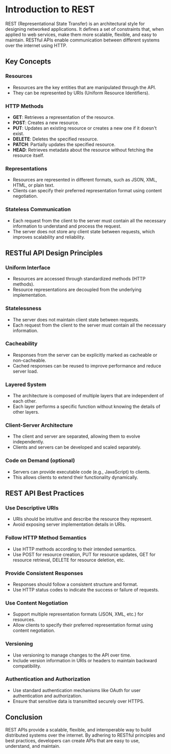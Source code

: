 # Introduction to REST

REST (Representational State Transfer) is an architectural style for designing networked applications. It defines a set of constraints that, when applied to web services, make them more scalable, flexible, and easy to maintain. RESTful APIs enable communication between different systems over the internet using HTTP.

## Key Concepts

### Resources

- Resources are the key entities that are manipulated through the API.
- They can be represented by URIs (Uniform Resource Identifiers).

### HTTP Methods

- **GET**: Retrieves a representation of the resource.
- **POST**: Creates a new resource.
- **PUT**: Updates an existing resource or creates a new one if it doesn't exist.
- **DELETE**: Deletes the specified resource.
- **PATCH**: Partially updates the specified resource.
- **HEAD**: Retrieves metadata about the resource without fetching the resource itself.

### Representations

- Resources are represented in different formats, such as JSON, XML, HTML, or plain text.
- Clients can specify their preferred representation format using content negotiation.

### Stateless Communication

- Each request from the client to the server must contain all the necessary information to understand and process the request.
- The server does not store any client state between requests, which improves scalability and reliability.

## RESTful API Design Principles

### Uniform Interface

- Resources are accessed through standardized methods (HTTP methods).
- Resource representations are decoupled from the underlying implementation.

### Statelessness

- The server does not maintain client state between requests.
- Each request from the client to the server must contain all the necessary information.

### Cacheability

- Responses from the server can be explicitly marked as cacheable or non-cacheable.
- Cached responses can be reused to improve performance and reduce server load.

### Layered System

- The architecture is composed of multiple layers that are independent of each other.
- Each layer performs a specific function without knowing the details of other layers.

### Client-Server Architecture

- The client and server are separated, allowing them to evolve independently.
- Clients and servers can be developed and scaled separately.

### Code on Demand (optional)

- Servers can provide executable code (e.g., JavaScript) to clients.
- This allows clients to extend their functionality dynamically.

## REST API Best Practices

### Use Descriptive URIs

- URIs should be intuitive and describe the resource they represent.
- Avoid exposing server implementation details in URIs.

### Follow HTTP Method Semantics

- Use HTTP methods according to their intended semantics.
- Use POST for resource creation, PUT for resource updates, GET for resource retrieval, DELETE for resource deletion, etc.

### Provide Consistent Responses

- Responses should follow a consistent structure and format.
- Use HTTP status codes to indicate the success or failure of requests.

### Use Content Negotiation

- Support multiple representation formats (JSON, XML, etc.) for resources.
- Allow clients to specify their preferred representation format using content negotiation.

### Versioning

- Use versioning to manage changes to the API over time.
- Include version information in URIs or headers to maintain backward compatibility.

### Authentication and Authorization

- Use standard authentication mechanisms like OAuth for user authentication and authorization.
- Ensure that sensitive data is transmitted securely over HTTPS.

## Conclusion

REST APIs provide a scalable, flexible, and interoperable way to build distributed systems over the internet. By adhering to RESTful principles and best practices, developers can create APIs that are easy to use, understand, and maintain.
